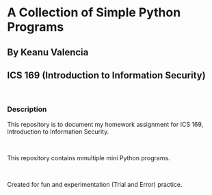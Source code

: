 <h1>A Collection of Simple Python Programs</h1>
<h2> By Keanu Valencia</h2>
<h2> ICS 169 (Introduction to Information Security)</h2>
<br>
<h3>Description</h3>
<P>This repository is to document my homework assignment for ICS 169, Introduction to Information Security.</P>
<br>
<p>This repository contains mmultiple mini Python programs.</p>
<br>
<p>Created for fun and experimentation (Trial and Error) practice.</p>
